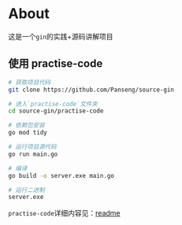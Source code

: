 # About
这是一个`gin`的实践+源码讲解项目

## 使用 practise-code
```bash
# 获取项目代码
git clone https://github.com/Panseng/source-gin

# 进入`practise-code`文件夹
cd source-gin/practise-code

# 依赖包安装
go mod tidy

# 运行项目源代码
go run main.go

# 编译
go build -o server.exe main.go

# 运行二进制
server.exe
```
`practise-code`详细内容见：[readme](practise-code/readme.md)
